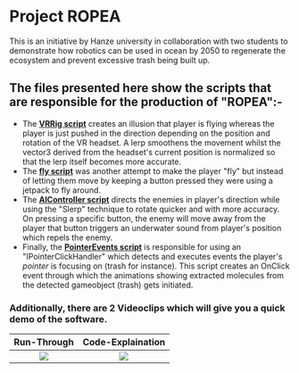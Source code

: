 # Project ROPEA
This is an initiative by Hanze university in collaboration with two students to demonstrate how robotics can be used in ocean by 2050 to regenerate the ecosystem and prevent excessive trash being built up.
## The files presented here show the scripts that are responsible for the production of "ROPEA":-

* The [**VRRig script**](ROPEA_Unity/Assets/Scripts/VRRig.cs) creates an illusion that player is flying whereas the player is just pushed in the direction depending on the position and rotation of the VR headset. A lerp smoothens the movement whilst the vector3 derived from the headset's current position is normalized so that the lerp itself becomes more accurate.
* The [**fly script**](ROPEA_Unity/Assets/Scripts/fly.cs) was another attempt to make the player "fly" but instead of letting them move by keeping a button pressed they were using a jetpack to fly around.
* The [**AIController script**](ROPEA_Unity/Assets/Scripts/AIController.cs) directs the enemies in player's direction while using the "Slerp" technique to rotate quicker and with more accuracy. On pressing a specific button, the enemy will move away from the player that button triggers an underwater sound from player's position which repels the enemy.
* Finally, the [**PointerEvents script**](ROPEA_Unity/Assets/Scripts/PointerEvents.cs) is responsible for using an "IPointerClickHandler" which detects and executes events the player's _pointer_ is focusing on (trash for instance). This script creates an OnClick event through which the animations showing extracted molecules from the detected gameobject (trash) gets initiated.

### Additionally, there are 2 Videoclips which will give you a quick demo of the software.
Run-Through             |  Code-Explaination
:-------------------------:|:-------------------------:
[![](http://img.youtube.com/vi/_fxo8h80w28/0.jpg)](http://www.youtube.com/watch?v=_fxo8h80w28 "Stardome - A 3D Dome Painting Experience!!") | [![](http://img.youtube.com/vi/7ikp7RgcbZM/0.jpg)](http://www.youtube.com/watch?v=7ikp7RgcbZM "StarDome - Code Explaination")
